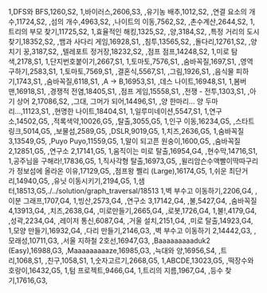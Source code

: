 1,DFS와 BFS,1260,S2,
1,바이러스,2606,S3,
,유기농 배추,1012,S2,
,연결 요소의 개수,11724,S2,
,섬의 개수,4963,S2,
,나이트의 이동,7562,S2,
,촌수계산,2644,S2,
1,트리의 부모 찾기,11725,S2,
1,효율적인 해킹,1325,S2,
,양,3184,S2,
,특정 거리의 도시 찾기,18352,S2,
,뱀과 사다리 게임,16928,S1,
,침투,13565,S2,
,돌다리,12761,S2,
,양치기 꿍,3187,S2,
,텔레포트 정거장,18232,S2,
,점프 점프,14248,S2,
1,미로 탐색,2178,S1,
1,단지번호붙이기,2667,S1,
1,토마토,7576,S1,
,숨바꼭질,1697,S1,
,영역 구하기,2583,S1,
1,토마토,7569,S1,
,결혼식,5567,S1,
,그림,1926,S1,
,음식물 피하기,1743,S1,
,숨바꼭질,6118,S1,
,A → B,16953,S1,
,데스 나이트,16948,S1,
1,봄버맨,16918,S1,
,경쟁적 전염,18405,S1,
,점프 게임,15558,S1,
,전쟁 - 전투,1303,S1,
,아기 상어 2,17086,S2,
,그대, 그머가 되어,14496,S1,
,양 한마리... 양 두마리...,11123,S1,
,현명한 나이트,18404,S1,
1,일루미네이션,5547,S1,
1,연구소,14502,G5,
,적록색약,10026,G5,
,탈출,3055,G5,
1,인구 이동,16234,G5,
,스타트링크,5014,G5,
,보물섬,2589,G5,
,DSLR,9019,G5,
1,치즈,2636,G5,
1,숨바꼭질 3,13549,G5,
,Puyo Puyo,11559,G5,
1,말이 되고픈 원숭이,1600,G5,
,숨바꼭질 2,12851,G5,
,연구소 2,17141,G5,
1,움직이는 미로 탈출,16954,G4,
,현수막,14716,S1,
1,공주님을 구해라!,17836,G5,
1,직사각형 탈출,16973,G5,
,윌리암슨수액빨이딱따구리가 정보섬에 올라온 이유,17129,G5,
,점프왕 쩰리 (Large),16174,G5,
1,쉬운 최단거리,14940,G5,
,유닛 이동시키기,2194,G5,
1,샘터,18513,G5,./../solution/graph_traversal/18513
1,벽 부수고 이동하기,2206,G4,
,이분 그래프,1707,G4,
1,빙산,2573,G4,
,연구소 3,17142,G4,
,불,5427,G4,
,숨바꼭질 4,13913,G4,
,치즈,2638,G4,
,미로만들기,2665,G4,
,로봇,1726,G4,
1,불!,4179,G4,
,성곽,2234,G4,
,레이저 통신,6087,G4,
,거울 설치,2151,G4,
,미로 탈출,14923,G4,
1,모양 만들기,16932,G4,
,다리 만들기,2146,G3,
,벽 부수고 이동하기 2,14442,G3,
,모래성,10711,G3,
,서울 지하철 2호선,16947,G3,
,Baaaaaaaaaduk2 (Easy),16988,G3,
,Maaaaaaaaaze,16985,G3,
,늑대와 양,16956,S4,
,트리,1068,S1,
,친구,1058,S1,
1,숫자고르기,2668,G5,
1,ABCDE,13023,G5,
,떡장수와 호랑이,16432,G5,
1,텀 프로젝트,9466,G4,
1,트리의 지름,1967,G4,
,등수 찾기,17616,G3,

